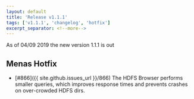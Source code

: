 ```yaml
---
layout: default
title: 'Release v1.1.1'
tags: ['v1.1.1', 'changelog', 'hotfix']
excerpt_separator: <!--more-->
---
```

As of 04/09 2019 the new version 1.1.1 is out
<!--more-->

## Menas Hotfix
- [#866]({{ site.github.issues_url }}/866) The HDFS Browser performs smaller queries, which improves response times and prevents crashes on over-crowded HDFS dirs.
